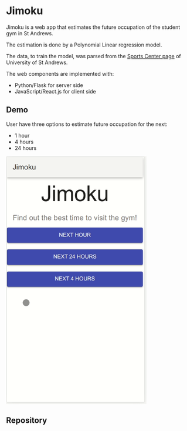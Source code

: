 # Jimoku

Jimoku is a web app that estimates the future occupation of the student gym in St Andrews. 

The estimation is done by a Polynomial Linear regression model. 

The data, to train the model, was parsed from the [Sports Center page](https://sport.wp.st-andrews.ac.uk/) of University of St Andrews. 


The web components are implemented with:

- Python/Flask for server side
- JavaScript/React.js for client side

## Demo

User have three options to estimate future occupation for the next:
- 1 hour
- 4 hours
- 24 hours

![Jimoku demo](demo/demo.gif)


## Repository 

